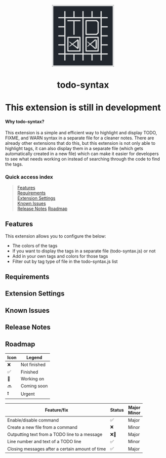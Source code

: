 <p align="center"><img src="images/TODO syntax.png" width="200"></p>
<h1 align="center">todo-syntax</h1>
<h1 align="center">This extension is still in development</h1>

#### Why todo-syntax?
This extension is a simple and efficient way to highlight and display TODO, FIXME, and WARN syntax in a separate file for a cleaner notes. There are already other extensions that do this, but this extension is not only able to highlight tags, it can also display them in a separate file (which gets automatically created in a new file) which can make it easier for developers to see what needs working on instead of searching through the code to find the tags.

### Quick access index
>[Features](#features)<br>
>[Requirements](#requirements)<br>
>[Extension Settings](#extension-settings)<br>
>[Known Issues](#known-issues)<br>
>[Release Notes](#release-notes)
>[Roadmap](#roadmap)

## Features
This extension allows you to configure the below:
* The colors of the tags
* If you want to display the tags in a separate file (todo-syntax.js) or not
* Add in your own tags and colors for those tags
* Filter out by tag type of file in the todo-syntax.js list

## Requirements

## Extension Settings

## Known Issues

## Release Notes

## Roadmap
|Icon| Legend |
|----| ------------|
|❌ | Not finished|
|✅ | Finished    |
|🦺 | Working on  |
|🔜 | Coming soon |
|❗ | Urgent      |

|Feature/fix|Status|Major<br>Minor|
|-------|------|------|
|Enable/disable command|✅|Major|
|Create a new file from a command|❌|Minor|
|Outputting text from a TODO line to a message|❌🦺|Major|
|Line number and text of a TODO line|✅|Minor|
|Closing messages after a certain amount of time|✅|Major|